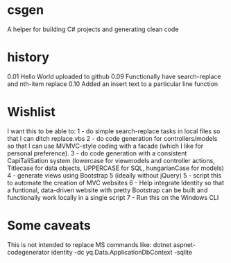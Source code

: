 # csgen
A helper for building C# projects and generating clean code

# history
0.01 Hello World uploaded to github
0.09 Functionally have search-replace and nth-item replace
0.10 Added an insert text to a particular line function



# Wishlist
I want this to be able to:
1 - do simple search-replace tasks in local files so that I can ditch replace.vbs
2 - do code generation for controllers/models so that I can use MVMVC-style coding with a facade (which I like for personal preference).
3 - do code generation with a consistent CapiTaliSation system (lowercase for viewmodels and controller actions, Titlecase for data objects, UPPERCASE for SQL, hungarianCase for models)
4 - generate views using Bootstrap 5 (ideally without jQuery)
5 - script this to automate the creation of MVC websites
6 - Help integrate Identity so that a funtional, data-driven website with pretty Bootstrap can be built and functionally work locally in a single script
7 - Run this on the Windows CLI


# Some caveats

This is not intended to replace MS commands like: dotnet aspnet-codegenerator identity -dc yq.Data.ApplicationDbContext -sqlite





